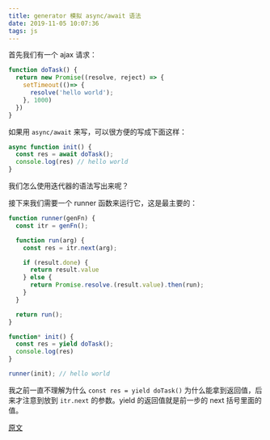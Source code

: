 ```yaml
---
title: generator 模拟 async/await 语法 
date: 2019-11-05 10:07:36
tags: js
---
```


首先我们有一个 ajax 请求：
```js
function doTask() {
  return new Promise((resolve, reject) => {
    setTimeout(()=> {
      resolve('hello world');
    }, 1000)
  })
}
```

如果用 `async/await` 来写，可以很方便的写成下面这样：
```js
async function init() {
  const res = await doTask();
  console.log(res) // hello world
}
```

我们怎么使用迭代器的语法写出来呢？

接下来我们需要一个 runner 函数来运行它，这是最主要的：

```js
function runner(genFn) {
  const itr = genFn();

  function run(arg) {
    const res = itr.next(arg);

    if (result.done) {
      return result.value
    } else {
      return Promise.resolve.(result.value).then(run);
    }
  }

  return run();
}

function* init() {
  const res = yield doTask();
  console.log(res)
}

runner(init); // hello world
```


我之前一直不理解为什么 `const res = yield doTask()` 为什么能拿到返回值，后来才注意到放到 `itr.next` 的参数。yield 的返回值就是前一步的 next 括号里面的值。

[原文](https://hackernoon.com/async-await-generators-promises-51f1a6ceede2)  